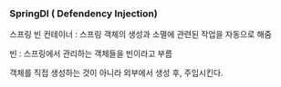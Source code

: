 ### SpringDI ( Defendency Injection)



스프링 빈 컨테이너 : 스프링 객체의 생성과 소멸에 관련된 작업을 자동으로 해줌

빈 : 스프링에서 관리하는 객체들을 빈이라고 부름



객체를 직접 생성하는 것이 아니라 외부에서 생성 후, 주입시킨다.



